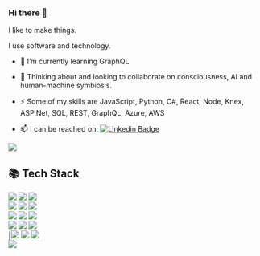 ### Hi there 👋


I like to make things.

I use software and technology.

- 🌱 I’m currently learning GraphQL

- 💬 Thinking about and looking to collaborate on consciousness, AI and human-machine symbiosis.

- ⚡ Some of my skills are JavaScript, Python, C#, React, Node, Knex, ASP.Net, SQL, REST, GraphQL, Azure, AWS 

- 📫 I can be reached on: [![Linkedin Badge](https://img.shields.io/badge/-LinkedIn-blue?style=flat-square&logo=Linkedin&logoColor=white&link=https://www.linkedin.com/in/akoharian/)](https://www.linkedin.com/in/akoharian/)


![](https://komarev.com/ghpvc/?username=antonyk&color=blue)

## 📚 Tech Stack
![](https://img.shields.io/badge/code-JavaScript-informational?style=flat&logo=javascript&logoColor=white&color=black)   ![](https://img.shields.io/badge/code-React-informational?style=flat&logo=react&logoColor=white&color=black)   ![](https://img.shields.io/badge/code-Git-informational?style=flat&logo=git&logoColor=white&color=black)  
![](https://img.shields.io/badge/code-Python-informational?style=flat&logo=python&logoColor=white&color=black)   ![](https://img.shields.io/badge/code-ReactNative-informational?style=flat&logo=react&logoColor=white&color=black)   ![](https://img.shields.io/badge/code-SQLite-informational?style=flat&logo=sqlite&logoColor=white&color=black)  
![](https://img.shields.io/badge/code-CSharp-informational?style=flat&logo=csharp&logoColor=white&color=black)   ![](https://img.shields.io/badge/code-Redux-informational?style=flat&logo=redux&logoColor=white&color=black)   ![](https://img.shields.io/badge/code-PostgreSQL-informational?style=flat&logo=postgresql&logoColor=white&color=black)  
![](https://img.shields.io/badge/code-HTML-informational?style=flat&logo=html5&logoColor=white&color=black)   ![](https://img.shields.io/badge/code-Knex-informational?style=flat&logo=Knex.js&logoColor=white&color=black)   ![](https://img.shields.io/badge/code-Jest-informational?style=flat&logo=jest&logoColor=white&color=black)  
|![](https://img.shields.io/badge/code-CSS-informational?style=flat&logo=css3&logoColor=white&color=black)   ![](https://img.shields.io/badge/code-Node-informational?style=flat&logo=node.js&logoColor=white&color=black)   ![](https://img.shields.io/badge/code-Sass-informational?style=flat&logo=sass&logoColor=white&color=black)  
![](https://img.shields.io/badge/code-Less-informational?style=flat&logo=less&logoColor=white&color=black)   

<!--
This is a ✨ _special_ ✨ repository because its `README.md` (this file) appears on your GitHub profile.
Here are some ideas to get you started:

- 🔭 I’m currently working on ...
- 🌱 I’m currently learning ...
- 👯 I’m looking to collaborate on ...
- 🤔 I’m looking for help with ...
- 💬 Ask me about ...
- 📫 How to reach me: ...
- 😄 Pronouns: ...
- ⚡ Fun fact: ...
-->

<!--
## 📚 Tech Stack
| Languages | Libraries | Other |
| :---: | :---: | :---: |
||||
|![](https://img.shields.io/badge/code-JavaScript-informational?style=flat&logo=javascript&logoColor=white&color=black)|![](https://img.shields.io/badge/code-React-informational?style=flat&logo=react&logoColor=white&color=black)|![](https://img.shields.io/badge/code-Git-informational?style=flat&logo=git&logoColor=white&color=black)|
|![](https://img.shields.io/badge/code-Python-informational?style=flat&logo=python&logoColor=white&color=black)|![](https://img.shields.io/badge/code-ReactNative-informational?style=flat&logo=react&logoColor=white&color=black)|![](https://img.shields.io/badge/code-SQLite-informational?style=flat&logo=sqlite&logoColor=white&color=black)|
|![](https://img.shields.io/badge/code-CSharp-informational?style=flat&logo=csharp&logoColor=white&color=black)|![](https://img.shields.io/badge/code-Redux-informational?style=flat&logo=redux&logoColor=white&color=black)|![](https://img.shields.io/badge/code-PostgreSQL-informational?style=flat&logo=postgresql&logoColor=white&color=black)|
|![](https://img.shields.io/badge/code-HTML-informational?style=flat&logo=html5&logoColor=white&color=black)|![](https://img.shields.io/badge/code-Knex-informational?style=flat&logo=Knex.js&logoColor=white&color=black)|![](https://img.shields.io/badge/code-Jest-informational?style=flat&logo=jest&logoColor=white&color=black)|
|![](https://img.shields.io/badge/code-CSS-informational?style=flat&logo=css3&logoColor=white&color=black)||![](https://img.shields.io/badge/code-Node-informational?style=flat&logo=node.js&logoColor=white&color=black)|
|![](https://img.shields.io/badge/code-Sass-informational?style=flat&logo=sass&logoColor=white&color=black)|||
|![](https://img.shields.io/badge/code-Less-informational?style=flat&logo=less&logoColor=white&color=black)|||
-->
<!-- Add shields to your GitHub [here](https://shields.io/) -->
<!--
[![Top Langs](https://github-readme-stats.vercel.app/api/top-langs/?username=antonyk&theme=vision-friendly-dark&hide=tsql,html)](https://github.com/antonyk/github-readme-stats)
[![antonyk's github stats](https://github-readme-stats.vercel.app/api?username=antonyk&show_icons=true&theme=vision-friendly-dark)](https://github.com/antonyk/github-readme-stats)
-->
<!--Add stats to your GitHub [here](https://github.com/anuraghazra/github-readme-stats) -->
